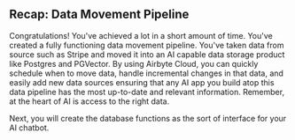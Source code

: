 ## Recap: Data Movement Pipeline

Congratulations! You've achieved a lot in a short amount of time. You've created a fully functioning data movement pipeline. You've taken data from source such as Stripe and moved it into an AI capable data storage product like Postgres and PGVector. By using Airbyte Cloud, you can quickly schedule when to move data, handle incremental changes in that data, and easily add new data sources ensuring that any AI app you build atop this data pipeline has the most up-to-date and relevant information. Remember, at the heart of AI is access to the right data.


Next, you will create the database functions as the sort of interface for your AI chatbot. 


